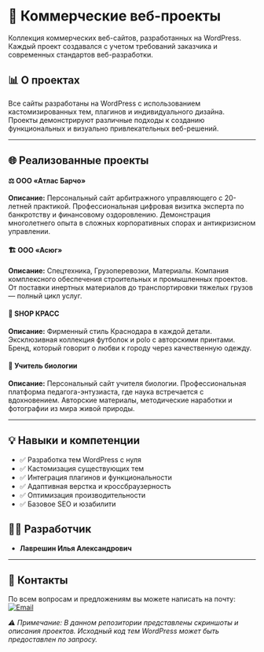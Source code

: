 # 🚀 Коммерческие веб-проекты

Коллекция коммерческих веб-сайтов, разработанных на WordPress. Каждый проект создавался с учетом требований заказчика и современных стандартов веб-разработки.

## 📊 О проектах

Все сайты разработаны на WordPress с использованием кастомизированных тем, плагинов и индивидуального дизайна. Проекты демонстрируют различные подходы к созданию функциональных и визуально привлекательных веб-решений.

---

## 🌐 Реализованные проекты

#### ⚖️ ООО «Атлас Барчо»

**Описание:**
Персональный сайт арбитражного управляющего с 20-летней практикой.
Профессиональная цифровая визитка эксперта по банкротству и финансовому оздоровлению. 
Демонстрация многолетнего опыта в сложных корпоративных спорах и антикризисном управлении.

#### 🏗️ ООО «Асюг»

**Описание:**
Спецтехника, Грузоперевозки, Материалы.
Компания комплексного обеспечения строительных и промышленных проектов. 
От поставки инертных материалов до транспортировки тяжелых грузов — полный цикл услуг.

#### 👕 SHOP КРАСС

**Описание:**
Фирменный стиль Краснодара в каждой детали.
Эксклюзивная коллекция футболок и polo с авторскими принтами. 
Бренд, который говорит о любви к городу через качественную одежду.


#### 🌿 Учитель биологии

**Описание:**
Персональный сайт учителя биологии.
Профессиональная платформа педагога-энтузиаста, где наука встречается с вдохновением. 
Авторские материалы, методические наработки и фотографии из мира живой природы.

---

## 💡 Навыки и компетенции

- ✅ Разработка тем WordPress с нуля
- ✅ Кастомизация существующих тем
- ✅ Интеграция плагинов и функциональности
- ✅ Адаптивная верстка и кроссбраузерность
- ✅ Оптимизация производительности
- ✅ Базовое SEO и юзабилити

## 👨‍💻 Разработчик

*   **Лаврешин Илья Александрович**

---

## 📧 Контакты

По всем вопросам и предложениям вы можете написать на почту:  
[![Email](https://img.shields.io/badge/Email-ilyalav2323@gmail.com-D14836?style=flat&logo=gmail&logoColor=white)](mailto:ilyalav2323@gmail.com)

*⚠️ Примечание: В данном репозитории представлены скриншоты и описания проектов. Исходный код тем WordPress может быть предоставлен по запросу.*
